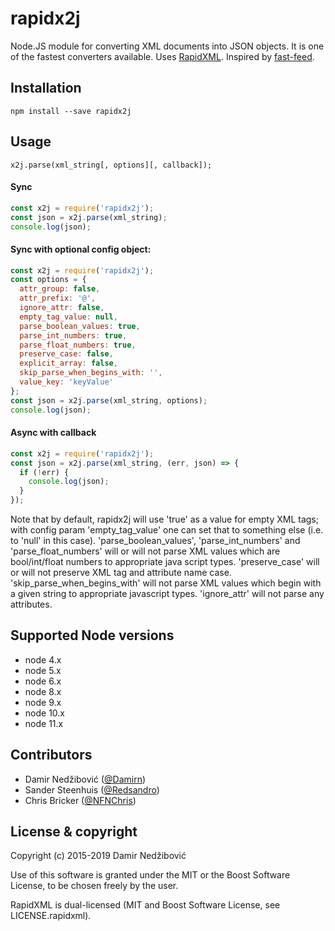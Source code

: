 # rapidx2j

Node.JS module for converting XML documents into JSON objects. It is one
of the fastest converters available. Uses [RapidXML](http://rapidxml.sourceforge.net/).
Inspired by [fast-feed](https://github.com/rla/fast-feed).

## Installation

`npm install --save rapidx2j`

## Usage

`x2j.parse(xml_string[, options][, callback]);`

#### Sync

```javascript
const x2j = require('rapidx2j');
const json = x2j.parse(xml_string);
console.log(json);
```

#### Sync with optional config object:

```javascript
const x2j = require('rapidx2j');
const options = {
  attr_group: false,
  attr_prefix: '@',
  ignore_attr: false,
  empty_tag_value: null,
  parse_boolean_values: true,
  parse_int_numbers: true,
  parse_float_numbers: true,
  preserve_case: false,
  explicit_array: false,
  skip_parse_when_begins_with: '',
  value_key: 'keyValue'
};
const json = x2j.parse(xml_string, options);
console.log(json);
```

#### Async with callback

```javascript
const x2j = require('rapidx2j');
const json = x2j.parse(xml_string, (err, json) => {
  if (!err) {
    console.log(json);
  }
});
```

Note that by default, rapidx2j will use 'true' as a value for empty XML tags; with config param 'empty_tag_value' one can set that to something else
(i.e. to 'null' in this case).
'parse_boolean_values', 'parse_int_numbers' and 'parse_float_numbers' will or will not parse XML values which are bool/int/float numbers to appropriate java script types.
'preserve_case' will or will not preserve XML tag and attribute name case.
'skip_parse_when_begins_with' will not parse XML values which begin with a given string to appropriate javascript types.
'ignore_attr' will not parse any attributes.

## Supported Node versions

 * node 4.x
 * node 5.x
 * node 6.x
 * node 8.x
 * node 9.x
 * node 10.x
 * node 11.x

## Contributors

* Damir Nedžibović ([@Damirn](https://github.com/damirn))
* Sander Steenhuis ([@Redsandro](https://twitter.com/Redsandro))
* Chris Bricker ([@NFNChris](https://github.com/NFNChris))

## License & copyright

Copyright (c) 2015-2019 Damir Nedžibović

Use of this software is granted under the MIT or the Boost Software License,
to be chosen freely by the user.

RapidXML is dual-licensed (MIT and Boost Software License, see LICENSE.rapidxml).
